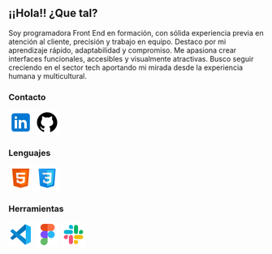 ## ¡¡Hola!! ¿Que tal?
Soy programadora Front End en formación, con sólida experiencia previa en atención al cliente, precisión y trabajo en equipo. Destaco por mi aprendizaje rápido, adaptabilidad y compromiso. Me apasiona crear interfaces funcionales, accesibles y visualmente atractivas. Busco seguir creciendo en el sector tech aportando mi mirada desde la experiencia humana y multicultural.
### Contacto
[![linkedin](Images/linkedin.png)](https://www.linkedin.com/in/mar%C3%ADa-romero-283006117/)
[![github](Images/github.png)](https://github.com/Maria2996)
### Lenguajes
![html5](Images/html5.png)
![CSS3](images/CSS3.png)

### Herramientas
![vscode](Images/vscode.png)
![figma](Images/figma.png)
![slack](Images/slack.png)